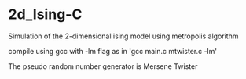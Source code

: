 # 2d_Ising-C
Simulation of the 2-dimensional ising model using metropolis algorithm
  
  compile using gcc with -lm flag as in 'gcc main.c mtwister.c -lm'
  
  The pseudo random number generator is Mersene Twister
